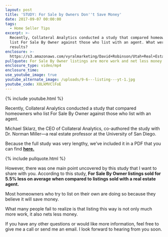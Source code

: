 ```yaml
---
layout: post
title: 'STUDY: For Sale by Owners Don''t Save Money'
date: 2017-09-07 00:00:00
tags:
  - Home Seller Tips
excerpt: >-
  Recently, Collateral Analytics conducted a study that compared homeowners who
  list For Sale By Owner against those who list with an agent. What were the
  results?
enclosure: >-
  https://s3.amazonaws.com/vyralmarketing/David+Robinson/Utah+Real+Estate+Agent-+Listing+this+way+is+usually+a+mistake.mp4
pullquote: For Sale By Owner listings are more work and net less money.
enclosure_type: video/mp4
enclosure_time:
use_youtube_image: true
youtube_alternate_image: /uploads/9-6---listing---yt-1.jpg
youtube_code: X8LkMVClFoE
---
```



{% include youtube.html %}

Recently, Collateral Analytics conducted a study that compared homeowners who list For Sale By Owner against those who list with an agent.

Michael Sklarz, the CEO of Collateral Analytics, co-authored the study with Dr. Norman Miller—a real estate professor at the University of San Diego.

Because the full study was very lengthy, we’ve included it in a PDF that you can find [**here.**](https://docs.google.com/viewerng/viewer?url=https://www.inman.com/wp-content/uploads/2017/08/CA-RESEARCH-Saving-Real-Estate-Commissions-at-Any-Price-1.pdf&amp;hl=en_US#101922730)

{% include pullquote.html %}

However, there was one main point uncovered by this study that I want to share with you. According to this study, **For Sale By Owner listings sold for 5.5% less on average when compared to listings sold with a real estate agent.**

Most homeowners who try to list on their own are doing so because they believe it will save money.

What many people fail to realize is that listing this way is not only much more work, it also nets less money.

If you have any other questions or would like more information, feel free to give me a call or send me an email. I look forward to hearing from you soon.